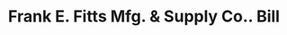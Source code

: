 ---
doi: 10.7916/D8FB6DZ9
date_other: '1898'
date_other_textual: '1898'
form: printed ephemera
genre:
- Invoices
name:
- Frank E. Fitts Mfg. & Supply Co.
object_in_context_url: https://biggert.cul.columbia.edu/items/view/ave_biggert_00381
subject_hierarchical_geographic:
- Boston, Massachusetts, United States
subject_name:
- Frank E. Fitts Mfg. & Supply Co.
title: Frank E. Fitts Mfg. & Supply Co.. Bill
sort_title: Frank E. Fitts Mfg. & Supply Co.. Bill
call_number: ave_biggert_00381
coordinates:
- 42.35805555555556,-71.06361111111111
pid: ave_biggert_00381
identifiers: ave_biggert_00381
thumbnail: https://derivativo-1.library.columbia.edu/iiif/2/ldpd:344184/full/!256,256/0/native.jpg
permalink: "/items/ave_biggert_00381/"
layout: iiif-image-page
---